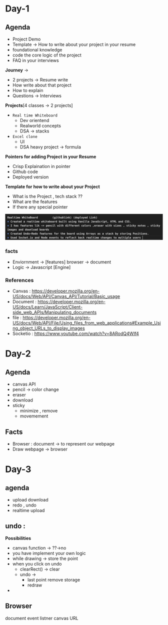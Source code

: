 # Day-1
## Agenda
* Project Demo
* Template -> How to write about your project in your resume
* foundational knowledge 
* code the core logic of the project
* FAQ in your interviews

**Journey** -> 
  * 2 projects -> Resume write 
  * How write about that project
  * How to explain 
  * Questions -> Interviews 

**Projects**[4 classes -> 2 projects]
* `Real time Whiteboard`
  * Dev orientend
  * Realworld concepts
  * DSA -> stacks 
* `Excel clone` 
  * UI
  * DSA heavy project -> formula

**Pointers for adding Project in your Resume** 
* Crisp Explaination in pointer
* Github code 
* Deployed version

**Template for how to write about your Project**
* What is the Project , tech stack ??
* What are the features
* If there any special pointer
  

![](resume.png)

### facts
* Enviornment -> [features]  browser  -> document
* Logic -> Javascript [Engine] 


### References 
* Canvas : https://developer.mozilla.org/en-US/docs/Web/API/Canvas_API/Tutorial/Basic_usage
* Document : https://developer.mozilla.org/en-US/docs/Learn/JavaScript/Client-side_web_APIs/Manipulating_documents
* file : https://developer.mozilla.org/en-US/docs/Web/API/File/Using_files_from_web_applications#Example_Using_object_URLs_to_display_images
* Socketio : https://www.youtube.com/watch?v=8ARodQ4Wlf4



# Day-2 

## Agenda
* canvas API
* pencil -> color change
* eraser
* download 
* sticky
  * minimize , remove
  * movemement


## Facts
* Browser : document -> to represent our webpage
* Draw webpage -> browser  

# Day-3 
## agenda
* upload download
* redo , undo
* realtime upload 



## undo :
**Possibilities**
* canvas function -> ??->no
* you have implement your own logic
* while drawing -> store the point
* when you click on undo 
  * clearRect() -> clear
  * undo -> 
    * last point remove storage 
    * redraw
* 






## Browser
document
event listner
canvas
URL 








